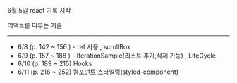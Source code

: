 6월 5일 react 기록 시작

리액트를 다루는 기술

---

- 6/8 (p. 142 ~ 156 ) - ref 사용 , scrollBox
- 6/9 (p. 157 ~ 188 ) - IterationSample(리스트 추가,삭제 가능) , LifeCycle
- 6/10 (p. 189 ~ 215) Hooks
- 6/11 (p. 216 ~ 252) 컴포넌트 스타일링(styled-component)

